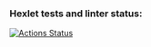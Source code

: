 ### Hexlet tests and linter status:
[![Actions Status](https://github.com/ascendantnr/python-project-lvl1/workflows/hexlet-check/badge.svg)](https://github.com/ascendantnr/python-project-lvl1/actions)